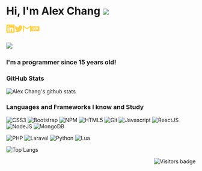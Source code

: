 # Hi, I'm Alex Chang <img src="https://media.giphy.com/media/kHlLdUk50a3AKXM9v1/giphy.gif" width="25px">


[<img align="left" alt="ryokochang | LinkedIn" width="22px" src="./linkedin.svg" />][linkedin]
[<img align="left" alt="ryokochang | Twitter" width="22px" src="./twitter.svg" />][twitter]
[<img align="left" alt="alexscchang1 | Gmail" width="22px" src="./gmail.svg" />][gmail]
[<img align="left" alt="ryokochang | Dev.to" width="22px" src="./dev-dot-to.svg" />][devto]

<br>
<br>

![](https://www.codewars.com/users/ryokochang/badges/small)


### **I'm a programmer since 15 years old!**

### GitHub Stats


![Alex Chang's github stats](https://github-readme-stats.vercel.app/api?username=ryokochang&show_icons=true&theme=great-gatsby)


### Languages and Frameworks I know and Study

![CSS3](https://img.shields.io/badge/-CSS3-1572B6?style=flat&logo=css3)
![Bootstrap](https://img.shields.io/badge/-Bootstrap-563D7C?style=flat&logo=bootstrap&logoColor=white)
![NPM](https://img.shields.io/badge/-NPM-CB3837?style=flat&logo=npm&logoColor=white)
![HTML5](https://img.shields.io/badge/-HTML5-E34F26?style=flat&logo=html5&logoColor=white)
![Git](https://img.shields.io/badge/-Git-F05032?style=flat&logo=git&logoColor=white)
![Javascript](https://img.shields.io/badge/-JavaScript-EDD222?style=flat&logo=javascript&logoColor=white)
![ReactJS](https://img.shields.io/badge/-ReactJS-51CBF2?style=flat&logo=react&logoColor=white)
![NodeJS](http://img.shields.io/badge/-NodeJS-6EBF20?style=flat&logo=node.js&logoColor=white)
![MongoDB](http://img.shields.io/badge/-MongoDB-47A248?style=flat&logo=mongodb&logoColor=white)

![PHP](http://img.shields.io/badge/-PHP-777bb3?style=flat&logo=PHP&logoColor=white)
![Laravel](http://img.shields.io/badge/-Laravel-ef3b2d?style=flat&logo=laravel&logoColor=white)
![Python](http://img.shields.io/badge/-Python-1e415e?style=flat&logo=python&logoColor=white)
![Lua](http://img.shields.io/badge/-Lua-000081?style=flat&logo=lua&logoColor=white)

![Top Langs](https://github-readme-stats.vercel.app/api/top-langs/?username=tassiaaccioly&theme=great-gatsby&layout=compact)

 <a href="https://badges.pufler.dev">
    <img align="right" src="https://badges.pufler.dev/visits/tassiaaccioly/tassiaaccioly?color=yellow" alt="Visitors badge" />
 </a>

[linkedin]: https://www.linkedin.com/in/ryokochang/
[twitter]: https://www.twitter.com/ryokochang/
[gmail]: alexscchang1@gmail.com
[devto]: https://dev.to/ryokochang
